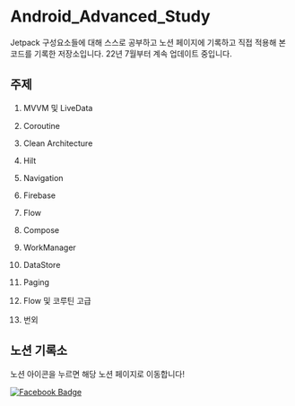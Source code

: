 # Android_Advanced_Study
Jetpack 구성요소들에 대해 스스로 공부하고 노션 페이지에 기록하고 직접 적용해 본 코드를 기록한 저장소입니다. 22년 7월부터 계속 업데이트 중입니다.
## 주제
1. MVVM 및 LiveData
2. Coroutine
3. Clean Architecture
4. Hilt
5. Navigation
6. Firebase
7. Flow
8. Compose
9. WorkManager
10. DataStore
11. Paging
12. Flow 및 코루틴 고급

00. 번외
## 노션 기록소
노션 아이콘을 누르면 해당 노션 페이지로 이동합니다!

[![Facebook Badge](https://img.shields.io/badge/-Notion-c7881c?logo=Notion&logoColor=white&link=https://activedg.notion.site/3d567ea75cc14455911795f6d780627a)](https://activedg.notion.site/3d567ea75cc14455911795f6d780627a)
